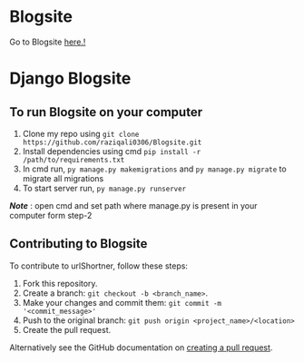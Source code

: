 # Blogsite
Go to Blogsite [here.!](raziqali0306.pythonanywhere.com)

# Django Blogsite
## To run Blogsite on your computer
1. Clone my repo using  ```git clone https://github.com/raziqali0306/Blogsite.git```
1. Install dependencies using cmd ```pip install -r /path/to/requirements.txt```
4. In cmd run, ```py manage.py makemigrations``` and ```py manage.py migrate``` to migrate all migrations
4. To start server run, ```py manage.py runserver```

**_Note_** : open cmd and set path where manage.py is present in your computer form step-2


## Contributing to Blogsite

To contribute to urlShortner, follow these steps:
1. Fork this repository.
1. Create a branch: ```git checkout -b <branch_name>```.
4. Make your changes and commit them: ```git commit -m '<commit_message>'```
4. Push to the original branch: ```git push origin <project_name>/<location>```
4. Create the pull request.

Alternatively see the GitHub documentation on [creating a pull request](https://docs.github.com/en/pull-requests/collaborating-with-pull-requests/proposing-changes-to-your-work-with-pull-requests/creating-a-pull-request).
